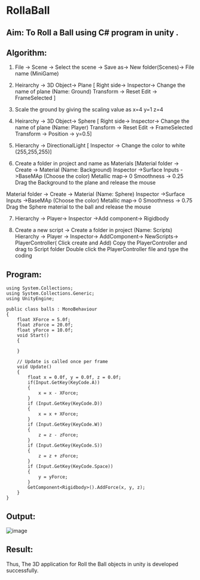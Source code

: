 # RollaBall

## Aim: To Roll a Ball using C# program in unity .

## Algorithm:

1. File -> Scene -> Select the scene -> Save as-> New folder(Scenes)-> File name (MiniGame)

2. Heirarchy -> 3D Object-> Plane 
[ Right side-> Inspector-> Change the name of plane (Name: Ground)
Transform -> Reset
Edit -> FrameSelected ]

3. Scale the ground by giving the scaling value as x=4 y=1 z=4

4. Heirarchy -> 3D Object-> Sphere
[ Right side-> Inspector-> Change the name of plane (Name: Player)
Transform -> Reset
Edit -> FrameSelected 
Transform -> Position -> y=0.5]

5. Hierarchy -> DirectionalLight
[ Inspector -> Change the color to white (255,255,255)]

6. Create a folder in project and name as Materials
[Material folder -> Create -> Material (Name: Background)
Inspector ->Surface Inputs ->BaseMAp (Choose the color)
Metallic map-> 0
Smoothness -> 0.25
Drag the Background to the plane and release the mouse

Material folder -> Create -> Material (Name: Sphere)
Inspector ->Surface Inputs ->BaseMAp (Choose the color)
Metallic map-> 0
Smoothness -> 0.75
Drag the Sphere material to the ball and release the mouse

 7. Hierarchy -> Player-> Inspector ->Add component-> Rigidbody

8. Create a new script -> Create a folder in project (Name: Scripts)
Hierarchy -> Player -> Inspector-> AddComponent-> NewScripts-> PlayerController( Click create and Add)
Copy the PlayerController and drag to Script folder
Double click the PlayerController file and type the coding

## Program:
~~~
using System.Collections;
using System.Collections.Generic;
using UnityEngine;

public class balls : MonoBehaviour
{
    float XForce = 5.0f;
    float zForce = 20.0f;
    float yForce = 10.0f;
    void Start()
    {
        
    }

    // Update is called once per frame
    void Update()
    {
        float x = 0.0f, y = 0.0f, z = 0.0f;
        if(Input.GetKey(KeyCode.A))
        {
            x = x - XForce;
        }
        if (Input.GetKey(KeyCode.D))
        {
            x = x + XForce;
        }
        if (Input.GetKey(KeyCode.W))
        {
            z = z - zForce;
        }
        if (Input.GetKey(KeyCode.S))
        {
            z = z + zForce;
        }
        if (Input.GetKey(KeyCode.Space))
        {
            y = yForce;
        }
        GetComponent<Rigidbody>().AddForce(x, y, z);
    }
}
~~~

## Output:
![image](https://github.com/srinivas-aids/RollaBall/assets/93427183/4eb9c4b3-4c95-4672-9b18-c2f8962c3e7f)

## Result:
Thus, The 3D application for Roll the Ball objects in unity is developed successfully.
